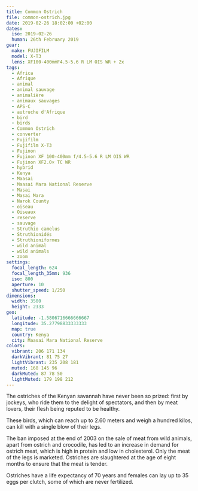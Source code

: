 ```yaml
---
title: Common Ostrich
file: common-ostrich.jpg
date: 2019-02-26 18:02:00 +02:00
dates:
  iso: 2019-02-26
  human: 26th February 2019
gear:
  make: FUJIFILM
  model: X-T3
  lens: XF100-400mmF4.5-5.6 R LM OIS WR + 2x
tags:
  - Africa
  - Afrique
  - animal
  - animal sauvage
  - animalière
  - animaux sauvages
  - APS-C
  - autruche d'Afrique
  - bird
  - birds
  - Common Ostrich
  - converter
  - Fujifilm
  - Fujifilm X-T3
  - Fujinon
  - Fujinon XF 100-400mm f/4.5-5.6 R LM OIS WR
  - Fujinon XF2.0× TC WR
  - hybrid
  - Kenya
  - Maasai
  - Maasai Mara National Reserve
  - Masai
  - Masai Mara
  - Narok County
  - oiseau
  - Oiseaux
  - reserve
  - sauvage
  - Struthio camelus
  - Struthionidés
  - Struthioniformes
  - wild animal
  - wild animals
  - zoom
settings:
  focal_length: 624
  focal_length_35mm: 936
  iso: 800
  aperture: 10
  shutter_speed: 1/250
dimensions:
  width: 3500
  height: 2333
geo:
  latitude: -1.5806716666666667
  longitude: 35.27798833333333
  map: true
  country: Kenya
  city: Maasai Mara National Reserve
colors:
  vibrant: 206 171 134
  darkVibrant: 81 75 27
  lightVibrant: 235 208 181
  muted: 168 145 96
  darkMuted: 87 78 50
  lightMuted: 179 198 212
---
```


The ostriches of the Kenyan savannah have never been so prized: first by jockeys, who ride them to the delight of spectators, and then by meat lovers, their flesh being reputed to be healthy.

These birds, which can reach up to 2.60 meters and weigh a hundred kilos, can kill with a single blow of their legs.

The ban imposed at the end of 2003 on the sale of meat from wild animals, apart from ostrich and crocodile, has led to an increase in demand for ostrich meat, which is high in protein and low in cholesterol. Only the meat of the legs is marketed. Ostriches are slaughtered at the age of eight months to ensure that the meat is tender.

Ostriches have a life expectancy of 70 years and females can lay up to 35 eggs per clutch, some of which are never fertilized.
